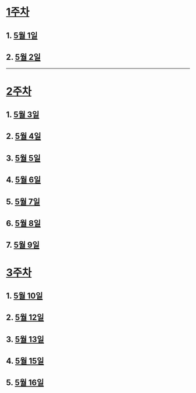 # [1주차](https://github.com/22000546/2021OSSL_TeamProject/wiki/1%EC%A3%BC%EC%B0%A8)   

## 1. [5월 1일](https://github.com/22000546/2021OSSL_TeamProject/wiki/5%EC%9B%94-1%EC%9D%BC)

## 2. [5월 2일](https://github.com/22000546/2021OSSL_TeamProject/wiki/5%EC%9B%94-2%EC%9D%BC)   

---

# [2주차](https://github.com/22000546/2021OSSL_TeamProject/wiki/3%EC%A3%BC%EC%B0%A8)

## 1. [5월 3일](https://github.com/22000546/2021OSSL_TeamProject/wiki/5%EC%9B%94-3%EC%9D%BC)   

## 2. [5월 4일](https://github.com/22000546/2021OSSL_TeamProject/wiki/5%EC%9B%94-4%EC%9D%BC)

## 3. [5월 5일](https://github.com/22000546/2021OSSL_TeamProject/wiki/5%EC%9B%94-5%EC%9D%BC)

## 4. [5월 6일](https://github.com/22000546/2021OSSL_TeamProject/wiki/5%EC%9B%94-6%EC%9D%BC)

## 5. [5월 7일](https://github.com/22000546/2021OSSL_TeamProject/wiki/5%EC%9B%94-7%EC%9D%BC)

## 6. [5월 8일](https://github.com/22000546/2021OSSL_TeamProject/wiki/5%EC%9B%94-8%EC%9D%BC)

## 7. [5월 9일](https://github.com/22000546/2021OSSL_TeamProject/wiki/5%EC%9B%94-9%EC%9D%BC)

# [3주차](https://github.com/22000546/2021OSSL_TeamProject/wiki/3%EC%A3%BC%EC%B0%A8)

## 1. [5월 10일](https://github.com/22000546/2021OSSL_TeamProject/wiki/5%EC%9B%94-10%EC%9D%BC)

## 2. [5월 12일](https://github.com/22000546/2021OSSL_TeamProject/wiki/5%EC%9B%94-12%EC%9D%BC)

## 3. [5월 13일](https://github.com/22000546/2021OSSL_TeamProject/wiki/5%EC%9B%94-13%EC%9D%BC)

## 4. [5월 15일](https://github.com/22000546/2021OSSL_TeamProject/wiki/5%EC%9B%94-15%EC%9D%BC)

## 5. [5월 16일](https://github.com/22000546/2021OSSL_TeamProject/wiki/5%EC%9B%94-16%EC%9D%BC)